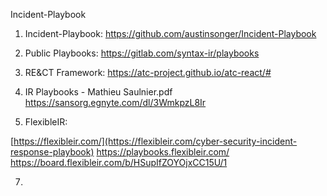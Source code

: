 Incident-Playbook

1) Incident-Playbook: 
https://github.com/austinsonger/Incident-Playbook

2) Public Playbooks:
https://gitlab.com/syntax-ir/playbooks

3) RE&CT Framework:
https://atc-project.github.io/atc-react/#

5) IR Playbooks - Mathieu Saulnier.pdf
https://sansorg.egnyte.com/dl/3WmkpzL8Ir

6) FlexibleIR:

[https://flexibleir.com/](https://flexibleir.com/cyber-security-incident-response-playbook)
https://playbooks.flexibleir.com/
https://board.flexibleir.com/b/HSupIfZOYOjxCC15U/1


7)  
